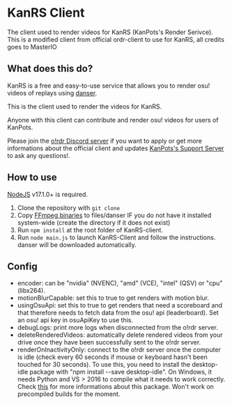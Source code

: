# KanRS Client

The client used to render videos for KanRS (KanPots's Render Serivce).
This is a modified client from official ordr-client to use for KanRS, all credits goes to MasterIO

## What does this do?

KanRS is a free and easy-to-use service that allows you to render osu! videos of replays using [danser](https://github.com/Wieku/danser-go).

This is the client used to render the videos for KanRS.

Anyone with this client can contribute and render osu! videos for users of KanPots.

Please join the [o!rdr Discord server](https://discord.com/invite/vJpskzepCZ) if you want to apply or get more informations about the official client and updates [KanPots's Support Server](https://kanpots.ga/support) to ask any questions!.

## How to use

[NodeJS](https://nodejs.org) v17.1.0+ is required.

1. Clone the repository with `git clone`
2. Copy [FFmpeg binaries](https://www.ffmpeg.org/download.html) to files/danser IF you do not have it installed system-wide (create the directory if it does not exist)
3. Run `npm install` at the root folder of KanRS-client.
4. Run `node main.js` to launch KanRS-Client and follow the instructions. danser will be downloaded automatically.

## Config

-   encoder: can be "nvidia" (NVENC), "amd" (VCE), "intel" (QSV) or "cpu" (libx264).
-   motionBlurCapable: set this to true to get renders with motion blur.
-   usingOsuApi: set this to true to get renders that need a scoreboard and that therefore needs to fetch data from the osu! api (leaderboard). Set an osu! api key in osuApiKey to use this.
-   debugLogs: print more logs when disconnected from the o!rdr server.
-   deleteRenderedVideos: automatically delete rendered videos from your drive once they have been successfully sent to the o!rdr server.
-   renderOnInactivityOnly: connect to the o!rdr server once the computer is idle (check every 60 seconds if mouse or keyboard hasn't been touched for 30 seconds). To use this, you need to install the desktop-idle package with "npm install --save desktop-idle". On Windows, it needs Python and VS > 2016 to compile what it needs to work correctly. Check [this](https://github.com/bithavoc/node-desktop-idle) for more informations about this package. Won't work on precompiled builds for the moment.
